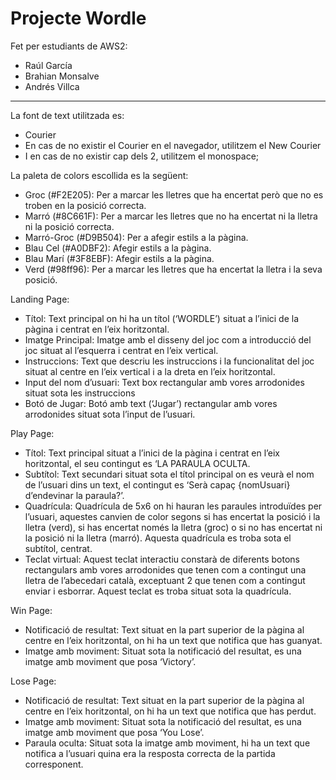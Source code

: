 # Projecte Wordle
Fet per estudiants de AWS2:
- Raúl García
- Brahian Monsalve
- Andrés Villca
-----------------------------------------------------------------------------------------------------------------------------------------------------------------------
La font de text utilitzada es:
- Courier
- En cas de no existir el Courier en el navegador, utilitzem el New Courier
- I en cas de no existir cap dels 2, utilitzem el monospace;

La paleta de colors escollida es la següent:
-	Groc (#F2E205): Per a marcar les lletres que ha encertat però que no es troben en la posició correcta.
-	Marró (#8C661F): Per a marcar les lletres que no ha encertat ni la lletra ni la posició correcta.
-	Marró-Groc (#D9B504): Per a afegir estils a la pàgina.
-	Blau Cel (#A0DBF2): Afegir estils a la pàgina.
-	Blau Marí (#3F8EBF): Afegir estils a la pàgina.
-	Verd (#98ff96): Per a marcar les lletres que ha encertat la lletra i la seva posició.

Landing Page: 
- Títol: Text principal on hi ha un títol (‘WORDLE’) situat a l’inici de la pàgina i centrat en l’eix horitzontal.
- Imatge Principal: Imatge amb el disseny del joc com a introducció del joc situat al l’esquerra i centrat en l’eix vertical.
- Instruccions: Text que descriu les instruccions i la funcionalitat del joc situat al centre en l’eix vertical i a la dreta en l’eix horitzontal.
- Input del nom d’usuari: Text box rectangular amb vores arrodonides situat sota les instruccions
- Botó de Jugar: Botó amb text (‘Jugar’) rectangular amb vores arrodonides situat sota l’input de l’usuari.


Play Page:
- Títol: Text principal situat a l’inici de la pàgina i centrat en l’eix horitzontal, el seu contingut es ‘LA PARAULA OCULTA.
- Subtítol: Text secundari situat sota el títol principal on es veurà el nom de l’usuari dins un text, el contingut es ‘Serà capaç {nomUsuari} d’endevinar la paraula?’.
- Quadrícula: Quadrícula de 5x6 on hi hauran les paraules introduïdes per l’usuari, aquestes canvien de color segons si has encertat la posició i la lletra (verd), si has encertat només la lletra (groc) o si no has encertat ni la posició ni la lletra (marró). Aquesta quadrícula es troba sota el subtítol, centrat.
- Teclat virtual: Aquest teclat interactiu constarà de diferents botons rectangulars amb vores arrodonides que tenen com a contingut una lletra de l’abecedari català, exceptuant 2 que tenen com a contingut enviar i esborrar. Aquest teclat es troba situat sota la quadrícula.

Win Page:
- Notificació de resultat: Text situat en la part superior de la pàgina al centre en l’eix horitzontal, on hi ha un text que notifica que has guanyat.
- Imatge amb moviment: Situat sota la notificació del resultat, es una imatge amb moviment que posa ‘Victory’.

Lose Page:
- Notificació de resultat: Text situat en la part superior de la pàgina al centre en l’eix horitzontal, on hi ha un text que notifica que has perdut.
- Imatge amb moviment: Situat sota la notificació del resultat, es una imatge amb moviment que posa ‘You Lose’.
- Paraula oculta: Situat sota la imatge amb moviment, hi ha un text que notifica a l’usuari quina era la resposta correcta de la partida corresponent.


